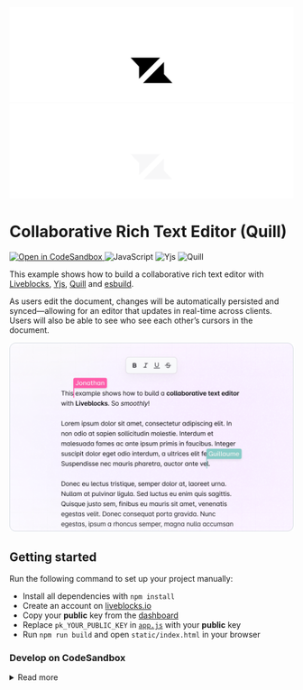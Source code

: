 <p align="center">
  <a href="https://liveblocks.io#gh-light-mode-only">
    <img src="https://raw.githubusercontent.com/liveblocks/liveblocks/main/.github/assets/header-light.svg" alt="Liveblocks" />
  </a>
  <a href="https://liveblocks.io#gh-dark-mode-only">
    <img src="https://raw.githubusercontent.com/liveblocks/liveblocks/main/.github/assets/header-dark.svg" alt="Liveblocks" />
  </a>
</p>

# Collaborative Rich Text Editor (Quill)

<p>
  <a href="https://codesandbox.io/s/github/liveblocks/liveblocks/tree/main/examples/javascript-yjs-quill">
    <img src="https://img.shields.io/badge/open%20in%20codesandbox-message?style=flat&logo=codesandbox&color=333&logoColor=fff" alt="Open in CodeSandbox" />
  </a>
  <img src="https://img.shields.io/badge/javascript-message?style=flat&logo=javascript&color=db0&logoColor=fff" alt="JavaScript" />
  <img src="https://img.shields.io/badge/yjs-message?style=flat&color=0bd" alt="Yjs" />
  <img src="https://img.shields.io/badge/quill-message?style=flat&color=db0" alt="Quill" />
</p>

This example shows how to build a collaborative rich text editor with
[Liveblocks](https://liveblocks.io), [Yjs](https://docs.yjs.dev),
[Quill](https://quilljs.com/) and [esbuild](https://esbuild.github.io/).

As users edit the document, changes will be automatically persisted and
synced—allowing for an editor that updates in real-time across clients. Users
will also be able to see who see each other’s cursors in the document.

<img src="https://raw.githubusercontent.com/liveblocks/liveblocks/main/.github/assets/examples/text-editor.png" width="536" alt="Collaborative Text Editor" />

## Getting started

Run the following command to set up your project manually:

- Install all dependencies with `npm install`
- Create an account on [liveblocks.io](https://liveblocks.io/dashboard)
- Copy your **public** key from the
  [dashboard](https://liveblocks.io/dashboard/apikeys)
- Replace `pk_YOUR_PUBLIC_KEY` in [`app.js`](./app.js) with your **public** key
- Run `npm run build` and open `static/index.html` in your browser

### Develop on CodeSandbox

<details><summary>Read more</summary>

<p></p>

After forking
[this example](https://codesandbox.io/s/github/liveblocks/liveblocks/tree/main/examples/javascript-yjs-quill)
on CodeSandbox, replace `pk_YOUR_PUBLIC_KEY` in [`app.js`](./app.js) with your
**public** key

</details>
